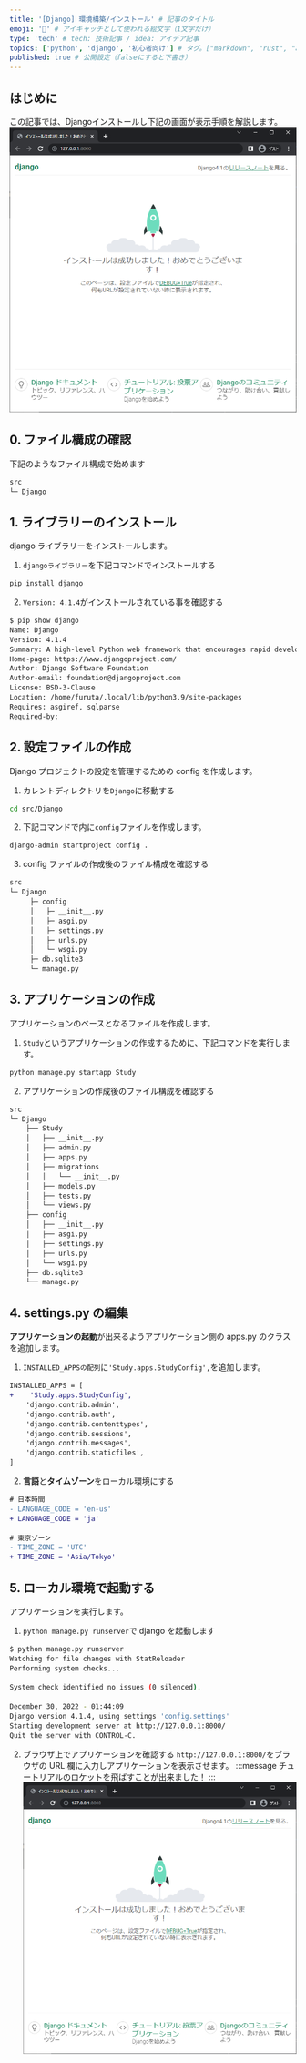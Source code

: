 ```yaml
---
title: '[Django] 環境構築/インストール' # 記事のタイトル
emoji: '🚀' # アイキャッチとして使われる絵文字（1文字だけ）
type: 'tech' # tech: 技術記事 / idea: アイデア記事
topics: ['python', 'django', '初心者向け'] # タグ。["markdown", "rust", "aws"]のように指定する
published: true # 公開設定（falseにすると下書き）
---
```


## はじめに
この記事では、Djangoインストールし下記の画面が表示手順を解説します。
![Djangoインストール](/images/django-install.png)

## 0. ファイル構成の確認

下記のようなファイル構成で始めます

```bash
src
└─ Django
```

## 1. ライブラリーのインストール

django ライブラリーをインストールします。

1. `djangoライブラリー`を下記コマンドでインストールする

```bash
pip install django
```

2. `Version: 4.1.4`がインストールされている事を確認する

```bash
$ pip show django
Name: Django
Version: 4.1.4
Summary: A high-level Python web framework that encourages rapid development and clean, pragmatic design.
Home-page: https://www.djangoproject.com/
Author: Django Software Foundation
Author-email: foundation@djangoproject.com
License: BSD-3-Clause
Location: /home/furuta/.local/lib/python3.9/site-packages
Requires: asgiref, sqlparse
Required-by:
```

## 2. 設定ファイルの作成

Django プロジェクトの設定を管理するための config を作成します。

1. カレントディレクトリを`Django`に移動する

```bash
cd src/Django
```

2. 下記コマンドで内に`config`ファイルを作成します。

```bash
django-admin startproject config .
```

3. config ファイルの作成後のファイル構成を確認する

```bash
src
└─ Django
     ├─ config
     │   ├─ __init__.py
     │   ├─ asgi.py
     │   ├─ settings.py
     │   ├─ urls.py
     │   └─ wsgi.py
     ├─ db.sqlite3
     └─ manage.py
```

## 3. アプリケーションの作成

アプリケーションのベースとなるファイルを作成します。

1. `Study`というアプリケーションの作成するために、下記コマンドを実行します。

```bash
python manage.py startapp Study
```

2. アプリケーションの作成後のファイル構成を確認する

```bash
src
└─ Django
	├── Study
	│   ├── __init__.py
	│   ├── admin.py
	│   ├── apps.py
	│   ├── migrations
	│   │   └── __init__.py
	│   ├── models.py
	│   ├── tests.py
	│   └── views.py
	├── config
	│   ├── __init__.py
	│   ├── asgi.py
	│   ├── settings.py
	│   ├── urls.py
	│   └── wsgi.py
	├── db.sqlite3
	└── manage.py
```

## 4. settings.py の編集

**アプリケーションの起動**が出来るようアプリケーション側の apps.py のクラスを追加します。

1. `INSTALLED_APPSの配列`に`'Study.apps.StudyConfig',`を追加します。

```diff python: settings.py
INSTALLED_APPS = [
+    'Study.apps.StudyConfig',
    'django.contrib.admin',
    'django.contrib.auth',
    'django.contrib.contenttypes',
    'django.contrib.sessions',
    'django.contrib.messages',
    'django.contrib.staticfiles',
]
```

2. **言語**と**タイムゾーン**をローカル環境にする

```diff python: settings.py
# 日本時間
- LANGUAGE_CODE = 'en-us'
+ LANGUAGE_CODE = 'ja'

# 東京ゾーン
- TIME_ZONE = 'UTC'
+ TIME_ZONE = 'Asia/Tokyo'
```

## 5. ローカル環境で起動する

アプリケーションを実行します。

1. `python manage.py runserver`で django を起動します

```bash
$ python manage.py runserver
Watching for file changes with StatReloader
Performing system checks...

System check identified no issues (0 silenced).

December 30, 2022 - 01:44:09
Django version 4.1.4, using settings 'config.settings'
Starting development server at http://127.0.0.1:8000/
Quit the server with CONTROL-C.
```

2. ブラウザ上でアプリケーションを確認する
   `http://127.0.0.1:8000/`をブラウザの URL 欄に入力しアプリケーションを表示させます。
   :::message
   チュートリアルのロケットを飛ばすことが出来ました！
   :::
   ![Djangoインストール](/images/django-install.png)
